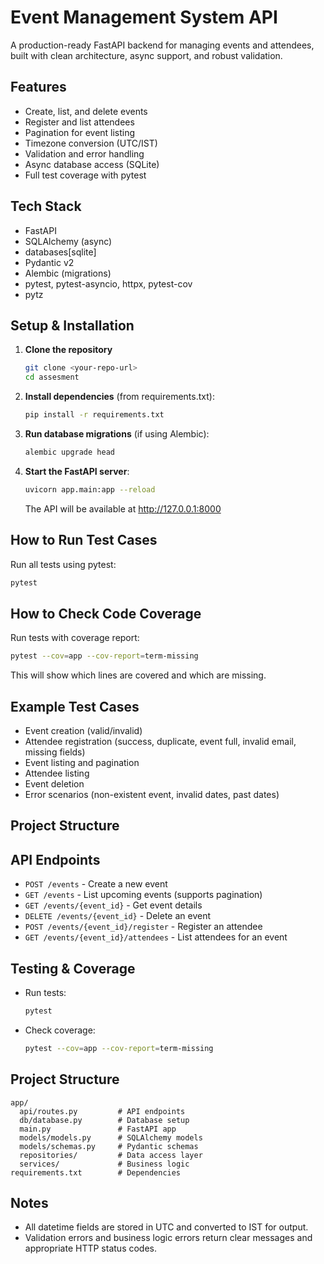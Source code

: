 # Event Management System API

A production-ready FastAPI backend for managing events and attendees, built with clean architecture, async support, and robust validation.

## Features
- Create, list, and delete events
- Register and list attendees
- Pagination for event listing
- Timezone conversion (UTC/IST)
- Validation and error handling
- Async database access (SQLite)
- Full test coverage with pytest

## Tech Stack
- FastAPI
- SQLAlchemy (async)
- databases[sqlite]
- Pydantic v2
- Alembic (migrations)
- pytest, pytest-asyncio, httpx, pytest-cov
- pytz

## Setup & Installation
1. **Clone the repository**
   ```bash
   git clone <your-repo-url>
   cd assesment
   ```
2. **Install dependencies** (from requirements.txt):
   ```bash
   pip install -r requirements.txt
   ```
3. **Run database migrations** (if using Alembic):
   ```bash
   alembic upgrade head
   ```
4. **Start the FastAPI server**:
   ```bash
   uvicorn app.main:app --reload
   ```
   The API will be available at http://127.0.0.1:8000

## How to Run Test Cases
Run all tests using pytest:
```bash
pytest
```

## How to Check Code Coverage
Run tests with coverage report:
```bash
pytest --cov=app --cov-report=term-missing
```
This will show which lines are covered and which are missing.


## Example Test Cases
- Event creation (valid/invalid)
- Attendee registration (success, duplicate, event full, invalid email, missing fields)
- Event listing and pagination
- Attendee listing
- Event deletion
- Error scenarios (non-existent event, invalid dates, past dates)

## Project Structure

## API Endpoints
- `POST /events` - Create a new event
- `GET /events` - List upcoming events (supports pagination)
- `GET /events/{event_id}` - Get event details
- `DELETE /events/{event_id}` - Delete an event
- `POST /events/{event_id}/register` - Register an attendee
- `GET /events/{event_id}/attendees` - List attendees for an event

## Testing & Coverage
- Run tests:
  ```bash
  pytest
  ```
- Check coverage:
  ```bash
  pytest --cov=app --cov-report=term-missing
  ```

## Project Structure
```
app/
  api/routes.py         # API endpoints
  db/database.py        # Database setup
  main.py               # FastAPI app
  models/models.py      # SQLAlchemy models
  models/schemas.py     # Pydantic schemas
  repositories/         # Data access layer
  services/             # Business logic
requirements.txt        # Dependencies
```

## Notes
- All datetime fields are stored in UTC and converted to IST for output.
- Validation errors and business logic errors return clear messages and appropriate HTTP status codes.


